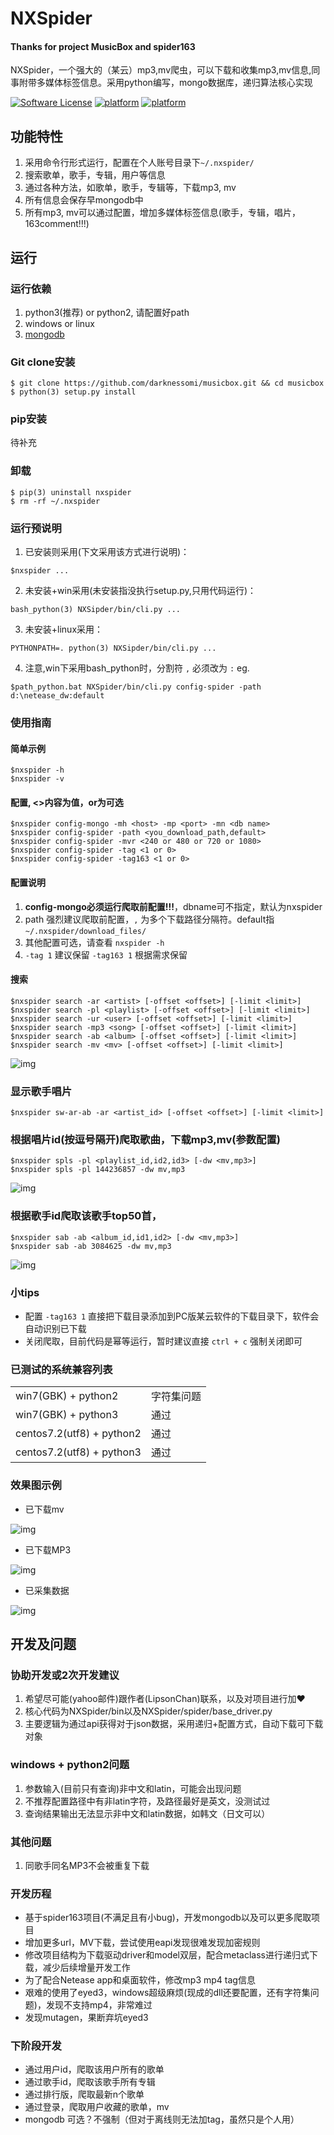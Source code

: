 NXSpider
=================


#### Thanks for project MusicBox and spider163

NXSpider，一个强大的（某云）mp3,mv爬虫，可以下载和收集mp3,mv信息,同事附带多媒体标签信息。采用python编写，mongo数据库，递归算法核心实现

[![Software License](https://img.shields.io/pypi/l/Django.svg)](LICENSE.md)
[![platform](https://img.shields.io/badge/python-2.7-green.svg)]()
[![platform](https://img.shields.io/badge/python-3.5-green.svg)]()

## 功能特性
1. 采用命令行形式运行，配置在个人账号目录下```~/.nxspider/```
2. 搜索歌单，歌手，专辑，用户等信息
3. 通过各种方法，如歌单，歌手，专辑等，下载mp3, mv
4. 所有信息会保存早mongodb中
5. 所有mp3, mv可以通过配置，增加多媒体标签信息(歌手，专辑，唱片，163comment!!!)

## 运行
### 运行依赖
1. python3(推荐) or python2, 请配置好path
2. windows or linux
3. [mongodb](https://docs.mongodb.com/manual/installation/)

### Git clone安装
    $ git clone https://github.com/darknessomi/musicbox.git && cd musicbox
    $ python(3) setup.py install

### pip安装
待补充

### 卸载
    $ pip(3) uninstall nxspider
    $ rm -rf ~/.nxspider

### 运行预说明
1. 已安装则采用(下文采用该方式进行说明)：
```
$nxspider ...
```
2. 未安装+win采用(未安装指没执行setup.py,只用代码运行)：
```
bash_python(3) NXSipder/bin/cli.py ...
```
3. 未安装+linux采用：
```
PYTHONPATH=. python(3) NXSipder/bin/cli.py ...
```
4. 注意,win下采用bash_python时，分割符 ```,``` 必须改为 ```:``` eg.
```
$path_python.bat NXSpider/bin/cli.py config-spider -path d:\netease_dw:default
```


### 使用指南
#### 简单示例
	$nxspider -h
	$nxspider -v

#### 配置, <>内容为值，or为可选
	$nxspider config-mongo -mh <host> -mp <port> -mn <db name>
	$nxspider config-spider -path <you_download_path,default> 
	$nxspider config-spider -mvr <240 or 480 or 720 or 1080>
	$nxspider config-spider -tag <1 or 0>
	$nxspider config-spider -tag163 <1 or 0>

#### 配置说明
1. **config-mongo必须运行爬取前配置!!!**，dbname可不指定，默认为nxspider
2. path 强烈建议爬取前配置，```,``` 为多个下载路径分隔符。default指```~/.nxspider/download_files/```
3. 其他配置可选，请查看 ```nxspider -h```
4. ```-tag 1``` 建议保留 ```-tag163 1``` 根据需求保留

#### 搜索
	$nxspider search -ar <artist> [-offset <offset>] [-limit <limit>]
	$nxspider search -pl <playlist> [-offset <offset>] [-limit <limit>]
	$nxspider search -ur <user> [-offset <offset>] [-limit <limit>]
	$nxspider search -mp3 <song> [-offset <offset>] [-limit <limit>]
	$nxspider search -ab <album> [-offset <offset>] [-limit <limit>]
	$nxspider search -mv <mv> [-offset <offset>] [-limit <limit>]

![img](img/search_ab.png)

### 显示歌手唱片
	$nxspider sw-ar-ab -ar <artist_id> [-offset <offset>] [-limit <limit>]

### 根据唱片id(按逗号隔开)爬取歌曲，下载mp3,mv(参数配置)
	$nxspider spls -pl <playlist_id,id2,id3> [-dw <mv,mp3>]
	$nxspider spls -pl 144236857 -dw mv,mp3

![img](img/spider_spls.png)

### 根据歌手id爬取该歌手top50首，
    $nxspider sab -ab <album_id,id1,id2> [-dw <mv,mp3>]
    $nxspider sab -ab 3084625 -dw mv,mp3

![img](img/sar-top-mp3.png)

### 小tips
- 配置 ```-tag163 1``` 直接把下载目录添加到PC版某云软件的下载目录下，软件会自动识别已下载
- 关闭爬取，目前代码是幂等运行，暂时建议直接 ```ctrl + c``` 强制关闭即可


### 已测试的系统兼容列表
<table>
	<tr> <td>win7(GBK) + python2</td> <td>字符集问题</td> </tr>
	<tr> <td>win7(GBK) + python3</td> <td>通过</td> </tr>
	<tr> <td>centos7.2(utf8) + python2</td> <td>通过</td> </tr>
	<tr> <td>centos7.2(utf8) + python3</td> <td>通过</td> </tr>
</table>

### 效果图示例
- 已下载mv

![img](img/mv_download.png)

- 已下载MP3

![img](img/mp3_download.png)

- 已采集数据

![img](img/mongodb_data.png)

## 开发及问题

### 协助开发或2次开发建议
1. 希望尽可能(yahoo邮件)跟作者(LipsonChan)联系，以及对项目进行加❤
2. 核心代码为NXSpider/bin以及NXSpider/spider/base_driver.py
3. 主要逻辑为通过api获得对于json数据，采用递归+配置方式，自动下载可下载对象

### windows + python2问题
1. 参数输入(目前只有查询)非中文和latin，可能会出现问题
2. 不推荐配置路径中有非latin字符，及路径最好是英文，没测试过
3. 查询结果输出无法显示非中文和latin数据，如韩文（日文可以）


### 其他问题
1. 同歌手同名MP3不会被重复下载

### 开发历程
- 基于spider163项目(不满足且有小bug)，开发mongodb以及可以更多爬取项目
- 增加更多url，MV下载，尝试使用eapi发现很难发现加密规则
- 修改项目结构为下载驱动driver和model双层，配合metaclass进行递归式下载，减少后续增量开发工作
- 为了配合Netease app和桌面软件，修改mp3 mp4 tag信息
- 艰难的使用了eyed3，windows超级麻烦(现成的dll还要配置，还有字符集问题)，发现不支持mp4，非常难过
- 发现mutagen，果断弃坑eyed3

### 下阶段开发
- 通过用户id，爬取该用户所有的歌单
- 通过歌手id，爬取该歌手所有专辑
- 通过排行版，爬取最新n个歌单
- 通过登录，爬取用户收藏的歌单，mv
- mongodb 可选？不强制（但对于离线则无法加tag，虽然只是个人用）

